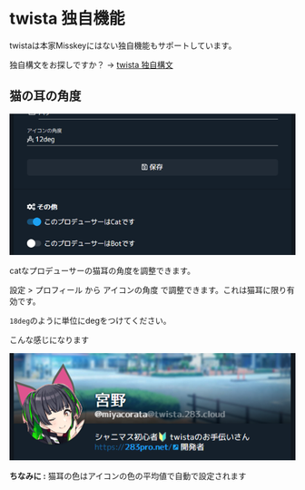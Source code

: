 # twista 独自機能

twistaは本家Misskeyにはない独自機能もサポートしています。

独自構文をお探しですか？ → [twista 独自構文](syntax.md)

## 猫の耳の角度

![catear](./catear.png)

catなプロデューサーの猫耳の角度を調整できます。

設定 > プロフィール から アイコンの角度 で調整できます。これは猫耳に限り有効です。

`18deg`のように単位にdegをつけてください。

こんな感じになります

![catear_sample](./catear_sample.png)

**ちなみに :** 猫耳の色はアイコンの色の平均値で自動で設定されます

<!-- To Do: 追記
名前のトークン

名前の冒頭に【大石泉すき】みたいな形のを書くとトークンになる

一階層だけ入れ子にできる
先頭にカラーコードを書くと背景色、二つ書くと背景色と文字色を指定できる

ちなみに入れ子にできるのはもともとバグ
そこから行先表示っぽくできるよねということで色付け可能に
-->
